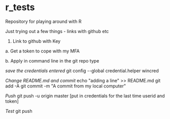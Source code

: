 # r_tests

Repository for playing around with R

Just trying out a few things - links with github etc


1. Link to github with Key

a. Get a token to cope with my MFA

b. Apply in command line in the git repo type

   *save the credentials entered*
   git config --global credential.helper wincred
   
   *Change README.md and commit*
   echo "adding a line" >> README.md
   git add -A
   git commit -m "A commit from my local computer"
   
   *Push*
   git push -u origin master
   [put in credentials for the last time userid and token]
   
   *Test* 
   git push
      
      
   
